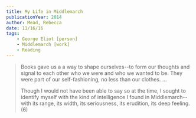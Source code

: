 ```yaml
---
title: My Life in Middlemarch
publicationYear: 2014
author: Mead, Rebecca
date: 11/16/16
tags: 
    - George Eliot [person]
    - Middlemarch [work]
    - Reading
---
```


> Books gave us a a way to shape ourselves--to form our thoughts and signal to each other who we were and who we wanted to be. They were part of our self-fashioning, no less than our clothes. ... 
>
> Though I would not have been able to say so at the time, I sought to identify myself with the kind of intelligence I found in Middlemarch--with its range, its width, its seriousness, its erudition, its deep feeling. (6)

